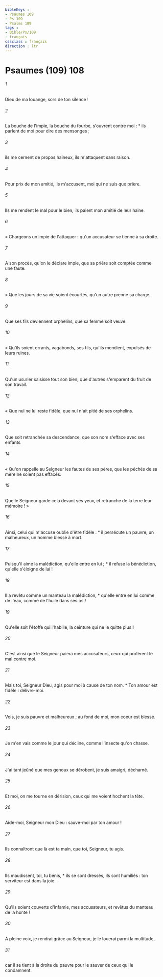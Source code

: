 ```yaml
---
bibleKeys : 
- Psaumes 109
- Ps 109
- Psalms 109
tags : 
- Bible/Ps/109
- français
cssclass : français
direction : ltr
---
```


# Psaumes (109) 108

###### 1
Dieu de ma louange, sors de ton silence !
###### 2
La bouche de l'impie, la bouche du fourbe, s'ouvrent contre moi : * ils parlent de moi pour dire des mensonges ;
###### 3
ils me cernent de propos haineux, ils m'attaquent sans raison.
###### 4
Pour prix de mon amitié, ils m'accusent, moi qui ne suis que prière.
###### 5
Ils me rendent le mal pour le bien, ils paient mon amitié de leur haine.
###### 6
« Chargeons un impie de l'attaquer : qu'un accusateur se tienne à sa droite.
###### 7
A son procès, qu'on le déclare impie, que sa prière soit comptée comme une faute.
###### 8
« Que les jours de sa vie soient écourtés, qu'un autre prenne sa charge.
###### 9
Que ses fils deviennent orphelins, que sa femme soit veuve.
###### 10
« Qu'ils soient errants, vagabonds, ses fils, qu'ils mendient, expulsés de leurs ruines.
###### 11
Qu'un usurier saisisse tout son bien, que d'autres s'emparent du fruit de son travail.
###### 12
« Que nul ne lui reste fidèle, que nul n'ait pitié de ses orphelins.
###### 13
Que soit retranchée sa descendance, que son nom s'efface avec ses enfants.
###### 14
« Qu'on rappelle au Seigneur les fautes de ses pères, que les péchés de sa mère ne soient pas effacés.
###### 15
Que le Seigneur garde cela devant ses yeux, et retranche de la terre leur mémoire ! »
###### 16
Ainsi, celui qui m'accuse oublie d'être fidèle : * il persécute un pauvre, un malheureux, un homme blessé à mort.
###### 17
Puisqu'il aime la malédiction, qu'elle entre en lui ; * il refuse la bénédiction, qu'elle s'éloigne de lui !
###### 18
Il a revêtu comme un manteau la malédiction, * qu'elle entre en lui comme de l'eau, comme de l'huile dans ses os !
###### 19
Qu'elle soit l'étoffe qui l'habille, la ceinture qui ne le quitte plus !
###### 20
C'est ainsi que le Seigneur paiera mes accusateurs, ceux qui profèrent le mal contre moi.
###### 21
Mais toi, Seigneur Dieu, agis pour moi à cause de ton nom. * Ton amour est fidèle : délivre-moi.
###### 22
Vois, je suis pauvre et malheureux ; au fond de moi, mon coeur est blessé.
###### 23
Je m'en vais comme le jour qui décline, comme l'insecte qu'on chasse.
###### 24
J'ai tant jeûné que mes genoux se dérobent, je suis amaigri, décharné.
###### 25
Et moi, on me tourne en dérision, ceux qui me voient hochent la tête.
###### 26
Aide-moi, Seigneur mon Dieu : sauve-moi par ton amour !
###### 27
Ils connaîtront que là est ta main, que toi, Seigneur, tu agis.
###### 28
Ils maudissent, toi, tu bénis, * ils se sont dressés, ils sont humiliés : ton serviteur est dans la joie.
###### 29
Qu'ils soient couverts d'infamie, mes accusateurs, et revêtus du manteau de la honte !
###### 30
A pleine voix, je rendrai grâce au Seigneur, je le louerai parmi la multitude,
###### 31
car il se tient à la droite du pauvre pour le sauver de ceux qui le condamnent.
